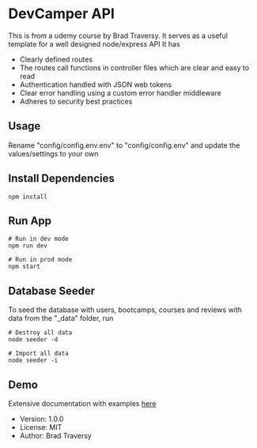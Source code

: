 # DevCamper API

This is from a udemy course by Brad Traversy.
It serves as a useful template for a well designed node/express API
It has
- Clearly defined routes
- The routes call functions in controller files which are clear and easy to read
- Authentication handled with JSON web tokens
- Clear error handling using a custom error handler middleware
- Adheres to security best practices

## Usage

Rename "config/config.env.env" to "config/config.env" and update the values/settings to your own

## Install Dependencies

```
npm install
```

## Run App

```
# Run in dev mode
npm run dev

# Run in prod mode
npm start
```

## Database Seeder

To seed the database with users, bootcamps, courses and reviews with data from the "\_data" folder, run

```
# Destroy all data
node seeder -d

# Import all data
node seeder -i
```

## Demo

Extensive documentation with examples [here](https://documenter.getpostman.com/view/8923145/SVtVVTzd?version=latest)

- Version: 1.0.0
- License: MIT
- Author: Brad Traversy
